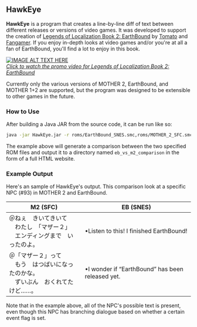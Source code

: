 ## HawkEye

**HawkEye** is a program that creates a line-by-line diff of text between different releases or versions of video games. It was developed to support the creation of [Legends of Localization Book 2: EarthBound](http://www.legendsoflocalization.com/ebbook) by [Tomato](https://www.twitter.com/ClydeMandelin) and [Fangamer](https://www.fangamer.com). If you enjoy in-depth looks at video games and/or you're at all a fan of EarthBound, you'll find a lot to enjoy in this book.

[![IMAGE ALT TEXT HERE](http://img.youtube.com/vi/bv6tmRkhJhI/0.jpg)](http://www.youtube.com/watch?v=bv6tmRkhJhI)<br>
[*Click to watch the promo video for Legends of Localization Book 2: EarthBound*](http://www.youtube.com/watch?v=bv6tmRkhJhI)

Currently only the various versions of MOTHER 2, EarthBound, and MOTHER 1+2 are supported, but the program was designed to be extensible to other games in the future.

### How to Use

After building a Java JAR from the source code, it can be run like so:

```bash
java -jar HawkEye.jar -r roms/EarthBound_SNES.smc,roms/MOTHER_2_SFC.smc -o eb_vs_m2_comparison
```

The example above will generate a comparison between the two specified ROM files and output it to a directory named `eb_vs_m2_comparison` in the form of a full HTML website.

### Example Output

Here's an sample of HawkEye's output. This comparison look at a specific NPC (#93) in MOTHER 2 and EarthBound.

| M2 (SFC)	    | EB (SNES)     |
| ------------- | ------------- |
| ＠ねぇ　きいてきいて<br>　わたし　「マザー２」<br>　エンディングまで　いったのよ。 | •Listen to this!  I finished EarthBound! |
| ＠「マザー２」って<br>　もう　はつばいになったのかな。<br>　ずいぶん　おくれてたけど……。 | •I wonder if “EarthBound” has been released yet. |

Note that in the example above, all of the NPC's possible text is present, even though this NPC has branching dialogue based on whether a certain event flag is set.
